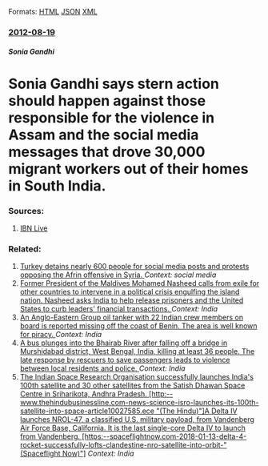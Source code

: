 
Formats: [HTML](/news/2012/08/19/sonia-gandhi-says-stern-action-should-happen-against-those-responsible-for-the-violence-in-assam-and-the-social-media-messages-that-drove-30.html)  [JSON](/news/2012/08/19/sonia-gandhi-says-stern-action-should-happen-against-those-responsible-for-the-violence-in-assam-and-the-social-media-messages-that-drove-30.json)  [XML](/news/2012/08/19/sonia-gandhi-says-stern-action-should-happen-against-those-responsible-for-the-violence-in-assam-and-the-social-media-messages-that-drove-30.xml)  

### [2012-08-19](/news/2012/08/19/index.md)

##### Sonia Gandhi
# Sonia Gandhi says stern action should happen against those responsible for the violence in Assam and the social media messages that drove 30,000 migrant workers out of their homes in South India. 




### Sources:

1. [IBN Live](http://ibnlive.in.com/news/ne-exodus-sonia-says-guilty-must-be-punished/283586-37-64.html)

### Related:

1. [Turkey detains nearly 600 people for social media posts and protests opposing the Afrin offensive in Syria. ](/news/2018/02/6/turkey-detains-nearly-600-people-for-social-media-posts-and-protests-opposing-the-afrin-offensive-in-syria.md) _Context: social media_
2. [Former President of the Maldives Mohamed Nasheed calls from exile for other countries to intervene in a political crisis engulfing the island nation. Nasheed asks India to help release prisoners and the United States to curb leaders' financial transactions. ](/news/2018/02/6/former-president-of-the-maldives-mohamed-nasheed-calls-from-exile-for-other-countries-to-intervene-in-a-political-crisis-engulfing-the-islan.md) _Context: India_
3. [An Anglo-Eastern Group oil tanker with 22 Indian crew members on board is reported missing off the coast of Benin. The area is well known for piracy. ](/news/2018/02/4/an-anglo-eastern-group-oil-tanker-with-22-indian-crew-members-on-board-is-reported-missing-off-the-coast-of-benin-the-area-is-well-known-fo.md) _Context: India_
4. [A bus plunges into the Bhairab River after falling off a bridge in Murshidabad district, West Bengal, India, killing at least 36 people. The late response by rescuers to save passengers leads to violence between local residents and police. ](/news/2018/01/29/a-bus-plunges-into-the-bhairab-river-after-falling-off-a-bridge-in-murshidabad-district-west-bengal-india-killing-at-least-36-people-the.md) _Context: India_
5. [The Indian Space Research Organisation successfully launches India's 100th satellite and 30 other satellites from the Satish Dhawan Space Centre in Sriharikota, Andhra Pradesh. [http:--www.thehindubusinessline.com-news-science-isro-launches-its-100th-satellite-into-space-article10027585.ece "(The Hindu)"]A Delta IV launches NROL-47, a classified U.S. military payload, from Vandenberg Air Force Base, California. It is the last single-core Delta IV to launch from Vandenberg. [https:--spaceflightnow.com-2018-01-13-delta-4-rocket-successfully-lofts-clandestine-nro-satellite-into-orbit-"(Spaceflight Now)"]](/news/2018/01/12/the-indian-space-research-organisation-successfully-launches-indiaas-100th-satellite-and-30-other-satellites-from-the-satish-dhawan-space.md) _Context: India_
